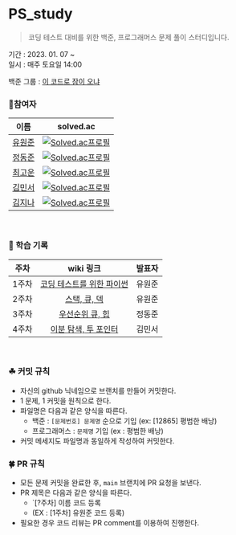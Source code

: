 # PS_study

> 코딩 테스트 대비를 위한 백준, 프로그래머스 문제 풀이 스터디입니다.

기간 : 2023. 01. 07 ~   
일시 : 매주 토요일 14:00

백준 그룹 : [이 코드로 잠이 오냐](https://www.acmicpc.net/group/16402)


### 🎈참여자
|                 이름                  |                                                  solved.ac                                                   |
|:-----------------------------------:|:------------------------------------------------------------------------------------------------------------:|
| [유원준](https://github.com/wonjunYou) | [![Solved.ac프로필](http://mazassumnida.wtf/api/mini/generate_badge?boj=youwjune)](https://solved.ac/youwjune) |
| [정동준](https://github.com/dj-1087)|[![Solved.ac프로필](http://mazassumnida.wtf/api/mini/generate_badge?boj=codest)](https://solved.ac/codest)|
| [최고운](https://github.com/gwcat0506)|[![Solved.ac프로필](http://mazassumnida.wtf/api/mini/generate_badge?boj=gwcat0506)](https://solved.ac/gwcat0506)|
| [김민서](https://github.com/kingmingseo)|[![Solved.ac프로필](http://mazassumnida.wtf/api/mini/generate_badge?boj=multi1971)](https://solved.ac/multi1971)|
| [김지나](https://github.com/jina4066)|[![Solved.ac프로필](http://mazassumnida.wtf/api/mini/generate_badge?boj=rindeo423)](https://solved.ac/rindeo423)

<br>


### 🚅 학습 기록
|주차|wiki 링크|발표자|
|:---:|:-------:|:---:|
|1주차|[코딩 테스트를 위한 파이썬](https://github.com/wonjunYou/PS_study/wiki/1%EC%A3%BC%EC%B0%A8---%EC%BD%94%EB%94%A9%ED%85%8C%EC%8A%A4%ED%8A%B8%EB%A5%BC-%EC%9C%84%ED%95%9C-%ED%8C%8C%EC%9D%B4%EC%8D%AC)|유원준|
|2주차|[스택, 큐, 덱](https://github.com/wonjunYou/PS_study/wiki/2%EC%A3%BC%EC%B0%A8---%EC%8A%A4%ED%83%9D,-%ED%81%90,-%EB%8D%B1)|유원준|
|3주차|[우선순위 큐, 힙](https://github.com/wonjunYou/PS_study/wiki/3%EC%A3%BC%EC%B0%A8---%EC%9A%B0%EC%84%A0%EC%88%9C%EC%9C%84-%ED%81%90,-%ED%9E%99)|정동준|
|4주차|[이분 탐색, 투 포인터](https://github.com/wonjunYou/PS_study/wiki/4%EC%A3%BC%EC%B0%A8---%EC%9D%B4%EB%B6%84-%ED%83%90%EC%83%89,-%ED%88%AC-%ED%8F%AC%EC%9D%B8%ED%84%B0)|김민서|

<br>

### ☘ 커밋 규칙
* 자신의 github 닉네임으로 브랜치를 만들어 커밋한다.
* 1 문제, 1 커밋을 원칙으로 한다.
* 파일명은 다음과 같은 양식을 따른다.
  * 백준 : `[문제번호] 문제명` 순으로 기입 (ex: [12865] 평범한 배낭)
  * 프로그래머스 : `문제명` 기입 (ex : 평범한 배낭)
* 커밋 메세지도 파일명과 동일하게 작성하여 커밋한다.

### 🍀 PR 규칙
* 모든 문제 커밋을 완료한 후, `main` 브랜치에 PR 요청을 보낸다.
* PR 제목은 다음과 같은 양식을 따른다.
  * `[?주차] 이름 코드 등록
  * (EX : [1주차] 유원준 코드 등록)
* 필요한 경우 코드 리뷰는 PR comment를 이용하여 진행한다.
